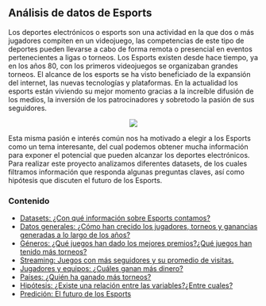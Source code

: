 ## Análisis de datos de Esports

Los deportes electrónicos o esports son una actividad en la que dos o más jugadores compiten en un videojuego, las competencias de este tipo de deportes pueden llevarse a cabo de forma remota o presencial en eventos pertenecientes a ligas o torneos. Los Esports existen desde hace tiempo, ya en los años 80, con los primeros videojuegos se organizaban grandes torneos. El alcance de los esports se ha visto beneficiado de la expansión del internet, las nuevas tecnologías y plataformas. En la actualidad los esports están viviendo su mejor momento gracias a la increíble difusión de los medios, la inversión de los patrocinadores y sobretodo la pasión de sus seguidores. 

<p align="center">
<img src="../Imágenes/portada_definitiva.jpg">
</p>

Esta misma pasión e interés común nos ha motivado a elegir a los Esports como un tema interesante, del cual podemos obtener mucha información para exponer el potencial que pueden alcanzar los deportes electrónicos. Para realizar este proyecto analizamos diferentes datasets, de los cuales filtramos información que responda algunas preguntas claves, así como hipótesis que discuten el futuro de los Esports.

### Contenido
 - [Datasets: ¿Con qué información sobre Esports contamos?](Proyecto1/)  
 - [Datos generales: ¿Cómo han crecido los jugadores, torneos y ganancias generadas a lo largo de los años?](Proyecto2/) 
 - [Géneros: ¿Qué juegos han dado los mejores premios?¿Qué juegos han tenido más torneos?](Proyecto3/) 
 - [Streaming: Juegos con más seguidores y su promedio de visitas.](Proyecto4/)
 - [Jugadores y equipos: ¿Cuáles ganan más dinero?](Proyecto5/) 
 - [Países: ¿Quién ha ganado más torneos?](Proyecto6/) 
 - [Hipótesis: ¿Existe una relación entre las variables?¿Entre cuales?](Proyecto7/)
 - [Predición: El futuro de los Esports](Proyecto8/) 

